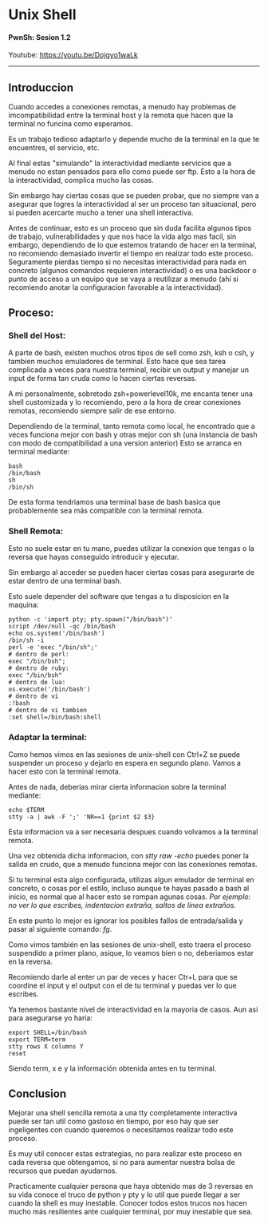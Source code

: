 # Unix Shell
#### PwnSh: Sesion 1.2
Youtube: https://youtu.be/Dojgyo1waLk

-----

## Introduccion 
Cuando accedes a conexiones remotas, a menudo hay problemas de imcompatibilidad entre la terminal host y la remota que hacen que la terminal no funcina como esperamos.

Es un trabajo tedioso adaptarlo y depende mucho de la terminal en la que te encuentres, el servicio, etc.

Al final estas "simulando" la interactividad mediante servicios que a menudo no estan pensados para ello como puede ser ftp. Esto a la hora de la interactividad, complica mucho las cosas.

Sin embargo hay ciertas cosas que se pueden probar, que no siempre van a asegurar que logres la interactividad al ser un proceso tan situacional, pero si pueden acercarte mucho a tener una shell interactiva.

Antes de continuar, esto es un proceso que sin duda facilita algunos tipos de trabajo, vulnerabilidades y que nos hace la vida algo mas facil, sin embargo, dependiendo de lo que estemos tratando de hacer en la terminal, no recomiendo demasiado invertir el tiempo en realizar todo este proceso. Seguramente pierdas tiempo si no necesitas interactividad para nada en concreto (algunos comandos requieren interactividad) o es una backdoor o punto de acceso a un equipo que se vaya a reutilizar a menudo (ahí si recomiendo anotar la configuracion favorable a la interactividad).

## Proceso:
### Shell del Host:
A parte de bash, existen muchos otros tipos de sell como zsh, ksh o csh, y tambien muchos emuladores de terminal. Esto hace que sea tarea complicada a veces para nuestra terminal, recibir un output y manejar un input de forma tan cruda como lo hacen ciertas reversas.

A mi personalmente, sobretodo zsh+powerlevel10k, me encanta tener una shell customizada y lo recomiendo, pero a la hora de crear conexiones remotas, recomiendo siempre salir de ese entorno.

Dependiendo de la terminal, tanto remota como local, he encontrado que a veces funciona mejor con bash y otras mejor con sh (una instancia de bash con modo de compatibilidad a una version anterior)
Esto se arranca en terminal mediante:
```shell
bash
/bin/bash
sh
/bin/sh
```

De esta forma tendriamos una terminal base de bash basica que probablemente sea más compatible con la terminal remota.

### Shell Remota:
Esto no suele estar en tu mano, puedes utilizar la conexion que tengas o la reversa que hayas conseguido introducir y ejecutar.

Sin embargo al acceder se pueden hacer ciertas cosas para asegurarte de estar dentro de una terminal bash.

Esto suele depender del software que tengas a tu disposicion en la maquina:
```shell
python -c 'import pty; pty.spawn("/bin/bash")' 
script /dev/null -qc /bin/bash
echo os.system('/bin/bash')
/bin/sh -i
perl -e 'exec "/bin/sh";'
# dentro de perl:
exec "/bin/bsh";
# dentro de ruby:
exec "/bin/bsh"
# dentro de lua:
os.execute('/bin/bash')
# dentro de vi
:!bash
# dentro de vi tambien
:set shell=/bin/bash:shell
```

### Adaptar la terminal:
Como hemos vimos en las sesiones de unix-shell con Ctrl+Z se puede suspender un proceso y dejarlo en espera en segundo plano.
Vamos a hacer esto con la terminal remota.

Antes de nada, deberias mirar cierta informacion sobre la terminal mediante:
```shell
echo $TERM
stty -a | awk -F ';' 'NR==1 {print $2 $3}
```

Esta informacion va a ser necesaria despues cuando volvamos a la terminal remota.

Una vez obtenida dicha informacion, con *stty raw -echo* puedes poner la salida en crudo, que a menudo funciona mejor con las conexiones remotas.

Si tu terminal esta algo configurada, utilizas algun emulador de terminal en concreto, o cosas por el estilo, incluso aunque te hayas pasado a bash al inicio, es normal que al hacer esto se rompan agunas cosas. *Por ejemplo: no ver lo que escribes, indentacion extraña, saltos de linea extraños.*

En este punto lo mejor es ignorar los posibles fallos de entrada/salida y pasar al siguiente comando: *fg*.

Como vimos también en las sesiones de unix-shell, esto traera el proceso suspendido a primer plano, asique, lo veamos bien o no, deberiamos estar en la reversa.

Recomiendo darle al enter un par de veces y hacer Ctr+L para que se coordine el input y el output con el de tu terminal y puedas ver lo que escribes.

Ya tenemos bastante nivel de interactividad en la mayoria de casos. Aun asi para asegurarse yo haria:
```shell
export SHELL=/bin/bash
export TERM=term
stty rows X columns Y
reset
```
Siendo term, x e y la información obtenida antes en tu terminal.

## Conclusion
Mejorar una shell sencilla remota a una tty completamente interactiva puede ser tan util como gastoso en tiempo, por eso hay que ser ingeligentes con cuando queremos o necesitamos realizar todo este proceso.

Es muy util conocer estas estrategias, no para realizar este proceso en cada reversa que obtengamos, si no para aumentar nuestra bolsa de recursos que puedan ayudarnos.

Practicamente cualquier persona que haya obtenido mas de 3 reversas en su vida conoce el truco de python y pty y lo util que puede llegar a ser cuando la shell es muy inestable. Conocer todos estos trucos nos hacen mucho más resilientes ante cualquier terminal, por muy inestable que sea.
